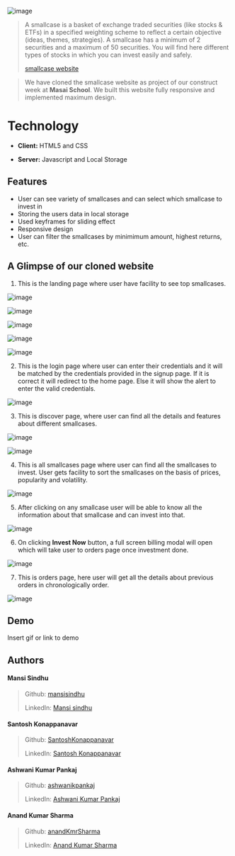 ![image](https://www.smallcase.com/static/svgs/logo-full.svg)


> A smallcase is a basket of exchange traded securities (like stocks & ETFs) in a specified weighting scheme to reflect a certain objective (ideas, themes, strategies). A smallcase has a minimum of 2 securities and a maximum of 50 securities. You will find here different types of stocks in which you can invest easily and safely.
> 
> [smallcase website](https://smallcase.zerodha.com/)
 
> We have cloned the smallcase website as project of our construct week at **Masai School**.
> We built this website fully responsive and implemented maximum design.
 
  
# Technology


- **Client:** HTML5 and CSS

- **Server:** Javascript and Local Storage




  
## Features

-  User can see variety of smallcases and can select which smallcase to invest in
-  Storing the users data in local storage
-  Used keyframes for sliding effect
-  Responsive design
-  User can filter the smallcases by minimimum amount, highest returns, etc.



## A Glimpse of our cloned website

   1. This is the landing page where user have facility to see top smallcases.


 ![image](https://user-images.githubusercontent.com/76626095/131249330-9cb93c63-cf14-43f2-901a-1fb1afd4ce38.png)
 
 ![image](https://user-images.githubusercontent.com/76626095/131249356-3c4e0623-09a0-4c0c-ba0e-3857f51b58c2.png)
    
 ![image](https://user-images.githubusercontent.com/76626095/131249341-00142ca5-e5ff-4265-946b-e181248c8075.png)
  
 ![image](https://user-images.githubusercontent.com/76626095/131249364-e12863e7-57ed-4140-9784-3919fbe7c604.png)
    
 ![image](https://user-images.githubusercontent.com/76626095/131249373-66f4578b-859c-4ee8-92b3-c0dfecbf6a1a.png)
 


   2. This is the login page where user can enter their credentials and it will be matched by the credentials provided in the signup page. If it is correct it will redirect to the home page. Else it will show the alert to enter the valid credentials. 
    
![image](https://user-images.githubusercontent.com/76626095/131249575-bbb3d32e-b5b8-41ae-bed1-ba003d0855b8.png)



   3. This is discover page, where user can find all the details and features about different smallcases.
   
![image](https://user-images.githubusercontent.com/76626095/131249637-ee6dcba5-023e-49c8-920e-3b778379ca01.png)

![image](https://user-images.githubusercontent.com/76626095/131249644-9ef80a0e-8b71-49eb-a172-59af763bd861.png)
 
   
    
   4. This is all smallcases page where user can find all the smallcases to invest. User gets facility to sort the smallcases on the basis of prices, popularity and volatility. 
   
![image](https://user-images.githubusercontent.com/76626095/131249724-8e2eb03d-1e2a-4eb7-a143-5009f969964a.png)

    

   5. After clicking on any smallcase user will be able to know all the information about that smallcase and can invest into that.
 
![image](https://user-images.githubusercontent.com/76626095/131249789-080c559b-545e-4b6f-be31-caab84cfdad1.png)
 

   6. On clicking **Invest Now**  button, a full screen billing modal will open which will take user to orders page once investment done.

![image](https://user-images.githubusercontent.com/76626095/131249873-59bb6b25-f621-4807-92e1-3f939b5b68a1.png)

   
   
   
   7. This is orders page, here user will get all the details about previous orders in chronologically order.

![image](https://user-images.githubusercontent.com/76626095/131249990-f195b686-c42d-4550-a1ea-51621b76f32a.png)







  
## Demo

Insert gif or link to demo


  
## Authors

#### Mansi Sindhu
> Github: [mansisindhu](https://github.com/mansisindhu)
> 
> LinkedIn: [Mansi sindhu](linkedin.com/in/mansi-sindhu)


#### Santosh Konappanavar
> Github: [SantoshKonappanavar](https://github.com/SantoshKonappanavar)
> 
> LinkedIn: [Santosh Konappanavar](https://www.linkedin.com/in/santosh-konappanavar/)


#### Ashwani Kumar Pankaj
> Github: [ashwanikpankaj](https://github.com/SantoshKonappanavar)
> 
> LinkedIn: [Ashwani Kumar Pankaj](https://www.linkedin.com/in/ashnit8294)


#### Anand Kumar Sharma
> Github: [anandKmrSharma](https://github.com/anandKmrSharma)
> 
> LinkedIn: [Anand Kumar Sharma](linkedin.com/in/aks31397)




  

  
